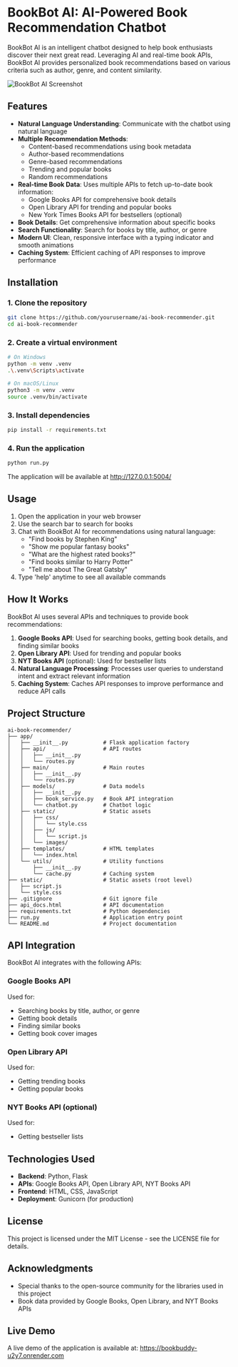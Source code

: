 # BookBot AI: AI-Powered Book Recommendation Chatbot

BookBot AI is an intelligent chatbot designed to help book enthusiasts discover their next great read. Leveraging AI and real-time book APIs, BookBot AI provides personalized book recommendations based on various criteria such as author, genre, and content similarity.

![BookBot AI Screenshot](https://images.unsplash.com/photo-1507842217343-583bb7270b66?ixlib=rb-1.2.1&auto=format&fit=crop&w=600&q=80)

## Features

- **Natural Language Understanding**: Communicate with the chatbot using natural language
- **Multiple Recommendation Methods**:
  - Content-based recommendations using book metadata
  - Author-based recommendations
  - Genre-based recommendations
  - Trending and popular books
  - Random recommendations
- **Real-time Book Data**: Uses multiple APIs to fetch up-to-date book information:
  - Google Books API for comprehensive book details
  - Open Library API for trending and popular books
  - New York Times Books API for bestsellers (optional)
- **Book Details**: Get comprehensive information about specific books
- **Search Functionality**: Search for books by title, author, or genre
- **Modern UI**: Clean, responsive interface with a typing indicator and smooth animations
- **Caching System**: Efficient caching of API responses to improve performance

## Installation

### 1. Clone the repository

```bash
git clone https://github.com/yourusername/ai-book-recommender.git
cd ai-book-recommender
```

### 2. Create a virtual environment

```bash
# On Windows
python -m venv .venv
.\.venv\Scripts\activate

# On macOS/Linux
python3 -m venv .venv
source .venv/bin/activate
```

### 3. Install dependencies

```bash
pip install -r requirements.txt
```

### 4. Run the application

```bash
python run.py
```

The application will be available at http://127.0.0.1:5004/

## Usage

1. Open the application in your web browser
2. Use the search bar to search for books
3. Chat with BookBot AI for recommendations using natural language:
   - "Find books by Stephen King"
   - "Show me popular fantasy books"
   - "What are the highest rated books?"
   - "Find books similar to Harry Potter"
   - "Tell me about The Great Gatsby"
4. Type 'help' anytime to see all available commands

## How It Works

BookBot AI uses several APIs and techniques to provide book recommendations:

1. **Google Books API**: Used for searching books, getting book details, and finding similar books
2. **Open Library API**: Used for trending and popular books
3. **NYT Books API** (optional): Used for bestseller lists
4. **Natural Language Processing**: Processes user queries to understand intent and extract relevant information
5. **Caching System**: Caches API responses to improve performance and reduce API calls

## Project Structure

```
ai-book-recommender/
├── app/
│   ├── __init__.py           # Flask application factory
│   ├── api/                  # API routes
│   │   ├── __init__.py
│   │   └── routes.py
│   ├── main/                 # Main routes
│   │   ├── __init__.py
│   │   └── routes.py
│   ├── models/               # Data models
│   │   ├── __init__.py
│   │   ├── book_service.py   # Book API integration
│   │   └── chatbot.py        # Chatbot logic
│   ├── static/               # Static assets
│   │   ├── css/
│   │   │   └── style.css
│   │   ├── js/
│   │   │   └── script.js
│   │   └── images/
│   ├── templates/            # HTML templates
│   │   └── index.html
│   └── utils/                # Utility functions
│       ├── __init__.py
│       └── cache.py          # Caching system
├── static/                   # Static assets (root level)
│   ├── script.js
│   └── style.css
├── .gitignore                # Git ignore file
├── api_docs.html             # API documentation
├── requirements.txt          # Python dependencies
├── run.py                    # Application entry point
└── README.md                 # Project documentation
```

## API Integration

BookBot AI integrates with the following APIs:

### Google Books API

Used for:
- Searching books by title, author, or genre
- Getting book details
- Finding similar books
- Getting book cover images

### Open Library API

Used for:
- Getting trending books
- Getting popular books

### NYT Books API (optional)

Used for:
- Getting bestseller lists

## Technologies Used

- **Backend**: Python, Flask
- **APIs**: Google Books API, Open Library API, NYT Books API
- **Frontend**: HTML, CSS, JavaScript
- **Deployment**: Gunicorn (for production)

## License

This project is licensed under the MIT License - see the LICENSE file for details.

## Acknowledgments

- Special thanks to the open-source community for the libraries used in this project
- Book data provided by Google Books, Open Library, and NYT Books APIs

## Live Demo

A live demo of the application is available at: https://bookbuddy-u2y7.onrender.com
